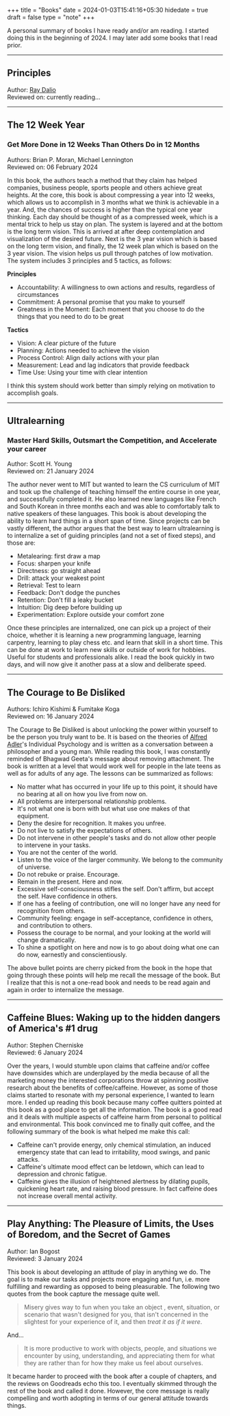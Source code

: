 +++
title = "Books"
date = 2024-01-03T15:41:16+05:30
hidedate = true
draft = false
type = "note"
+++

A personal summary of books I have ready and/or am reading. I started doing
this in the beginning of 2024. I may later add some books that I read prior.

---

## Principles
Author: [Ray Dalio][raydalio]  
Reviewed on: currently reading...

[raydalio]: https://en.wikipedia.org/wiki/Ray_Dalio

---

## The 12 Week Year
### Get More Done in 12 Weeks Than Others Do in 12 Months
Authors:  Brian P. Moran, Michael Lennington  
Reviewed on: 06 February 2024

In this book, the authors teach a method that they claim has helped
companies, business people, sports people and others achieve great heights.
At the core, this book is about compressing a year into 12 weeks, which
allows us to accomplish in 3 months what we think is achievable in a year.
And, the chances of success is higher than the typical one year thinking.
Each day should be thought of as a compressed week, which is a mental trick
to help us stay on plan. The system is layered and at the bottom is the
long term vision. This is arrived at after deep contemplation and
visualization of the desired future. Next is the 3 year vision which is
based on the long term vision, and finally, the 12 week plan which is based
on the 3 year vision.  The vision helps us pull through patches of low
motivation. The system includes 3 principles and 5 tactics, as follows:

**Principles**

- Accountability: A willingness to own actions and results, regardless of
  circumstances
- Commitment: A personal promise that you make to yourself
- Greatness in the Moment: Each moment that you choose to do the things
  that you need to do to be great

**Tactics**

- Vision: A clear picture of the future
- Planning: Actions needed to achieve the vision
- Process Control: Align daily actions with your plan
- Measurement: Lead and lag indicators that provide feedback
- Time Use: Using your time with clear intention

I think this system should work better than simply relying on motivation to
accomplish goals.

---

## Ultralearning
### Master Hard Skills, Outsmart the Competition, and Accelerate your career
Author: Scott H. Young  
Reviewed on: 21 January 2024

The author never went to MIT but wanted to learn the CS curriculum of MIT
and took up the challenge of teaching himself the entire course in one
year, and successfully completed it. He also learned new languages like
French and South Korean in three months each and was able to comfortably
talk to native speakers of these languages. This book is about developing
the ability to learn hard things in a short span of time. Since projects
can be vastly different, the author argues that the best way to learn
ultralearning is to internalize a set of guiding principles (and not a set
of fixed steps), and those are:

- Metalearing: first draw a map
- Focus: sharpen your knife
- Directness: go straight ahead
- Drill: attack your weakest point
- Retrieval: Test to learn
- Feedback: Don't dodge the punches
- Retention: Don't fill a leaky bucket
- Intuition: Dig deep before building up
- Experimentation: Explore outside your comfort zone

Once these principles are internalized, one can pick up a project of their
choice, whether it is learning a new programming language, learning
carpentry, learning to play chess etc. and learn that skill in a short
time. This can be done at work to learn new skills or outside of work for
hobbies. Useful for students and professionals alike. I read the book
quickly in two days, and will now give it another pass at a slow and
deliberate speed.

---

## The Courage to Be Disliked
Authors: Ichiro Kishimi & Fumitake Koga  
Reviewed on: 16 January 2024

The Courage to Be Disliked is about unlocking the power within yourself to
be the person you truly want to be. It is based on the theories of [Alfred
Adler][adler]'s Individual Psychology and is written as a conversation
between a philosopher and a young man. While reading this book, I was
constantly reminded of Bhagwad Geeta's message about removing attachment.
The book is written at a level that would work well for people in the late
teens as well as for adults of any age. The lessons can be summarized as
follows:

- No matter what has occurred in your life up to this point, it should have
  no bearing at all on how you live from now on.
- All problems are interpersonal relationship problems.
- It's not what one is born with but what use one makes of that equipment.
- Deny the desire for recognition. It makes you unfree.
- Do not live to satisfy the expectations of others.
- Do not intervene in other people's tasks and do not allow other people to
  intervene in your tasks.
- You are not the center of the world.
- Listen to the voice of the larger community. We belong to the community
  of universe.
- Do not rebuke or praise. Encourage.
- Remain in the present. Here and now.
- Excessive self-consciousness stifles the self. Don't affirm, but accept
  the self. Have confidence in others.
- If one has a feeling of contribution, one will no longer have any need for
  recognition from others.
- Community feeling: engage in self-acceptance, confidence in others, and
  contribution to others.
- Possess the courage to be normal, and your looking at the world will
  change dramatically.
- To shine a spotlight on here and now is to go about doing what one can do
  now, earnestly and conscientiously.

The above bullet points are cherry picked from the book in the hope that
going through these points will help me recall the message of the book. But
I realize that this is not a one-read book and needs to be read again and
again in order to internalize the message.

[adler]: https://en.wikipedia.org/wiki/Alfred_Adler

---

## Caffeine Blues: Waking up to the hidden dangers of America's #1 drug
Author: Stephen Cherniske  
Reviewed: 6 January 2024

Over the years, I would stumble upon claims that caffeine and/or coffee
have downsides which are underplayed by the media because of all the
marketing money the interested corporations throw at spinning positive
research about the benefits of coffee/caffeine. However, as some of those
claims started to resonate with my personal experience, I wanted to learn
more. I ended up reading this book because many coffee quitters pointed at
this book as a good place to get all the information. The book is a good
read and it deals with multiple aspects of caffeine harm from personal to
political and environmental. This book convinced me to finally quit coffee,
and the following summary of the book is what helped me make this call:

- Caffeine can't provide energy, only chemical stimulation, an induced
  emergency state that can lead to irritability, mood swings, and panic
  attacks.
- Caffeine's ultimate mood effect can be letdown, which can lead to
  depression and chronic fatigue.
- Caffeine gives the illusion of heightened alertness by dilating pupils,
  quickening heart rate, and raising blood pressure. In fact caffeine does
  not increase overall mental activity.

---

## Play Anything: The Pleasure of Limits, the Uses of Boredom, and the Secret of Games
Author: Ian Bogost  
Reviewed: 3 January 2024

This book is about developing an attitude of play in anything we do. The
goal is to make our tasks and projects more engaging and fun, i.e. more
fulfilling and rewarding as opposed to being pleasurable. The following
two quotes from the book capture the message quite well.

> Misery gives way to fun when you take an object , event, situation, or
> scenario that wasn't designed for you, that isn't concerned in the
> slightest for your experience of it, and then _treat it as if it were_.

And...

> It is more productive to work with objects, people, and situations we
> encounter by using, understanding, and appreciating them for what they
> are rather than for how they make us feel about ourselves.

It became harder to proceed with the book after a couple of chapters, and
the reviews on Goodreads echo this too. I eventually skimmed through the
rest of the book and called it done. However, the core message is really
compelling and worth adopting in terms of our general attitude towards
things.
